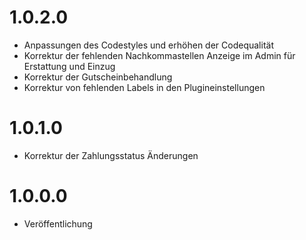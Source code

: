 # 1.0.2.0
* Anpassungen des Codestyles und erhöhen der Codequalität
* Korrektur der fehlenden Nachkommastellen Anzeige im Admin für Erstattung und Einzug
* Korrektur der Gutscheinbehandlung
* Korrektur von fehlenden Labels in den Plugineinstellungen

# 1.0.1.0
* Korrektur der Zahlungsstatus Änderungen

# 1.0.0.0
* Veröffentlichung
